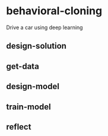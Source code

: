 # behavioral-cloning
Drive a car using deep learning

## design-solution

## get-data

## design-model

## train-model

## reflect